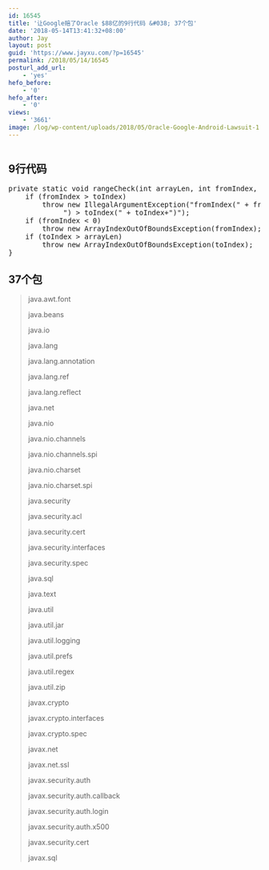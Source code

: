 ```yaml
---
id: 16545
title: '让Google赔了Oracle $88亿的9行代码 &#038; 37个包'
date: '2018-05-14T13:41:32+08:00'
author: Jay
layout: post
guid: 'https://www.jayxu.com/?p=16545'
permalink: /2018/05/14/16545
posturl_add_url:
    - 'yes'
hefo_before:
    - '0'
hefo_after:
    - '0'
views:
    - '3661'
image: /log/wp-content/uploads/2018/05/Oracle-Google-Android-Lawsuit-1.jpg
---
```


<!-- wp:image {"id":16548} -->
<figure class="wp-block-image"><img src="https://www.jayxu.com/log/wp-content/uploads/2018/05/Oracle-Google-Android-Lawsuit-1.jpg" alt="" class="wp-image-16548"/></figure>
<!-- /wp:image -->

<!-- wp:paragraph -->
<p></p>
<!-- /wp:paragraph -->

<!-- wp:heading -->
<h2>9行代码</h2>
<!-- /wp:heading -->

<!-- wp:enlighter/codeblock -->
<pre class="EnlighterJSRAW" data-enlighter-language="generic" data-enlighter-theme="" data-enlighter-highlight="" data-enlighter-linenumbers="" data-enlighter-lineoffset="" data-enlighter-title="" data-enlighter-group="">private static void rangeCheck(int arrayLen, int fromIndex, int toIndex) {
    if (fromIndex > toIndex)
        throw new IllegalArgumentException("fromIndex(" + fromIndex +
             ") > toIndex(" + toIndex+")");
    if (fromIndex &lt; 0)
        throw new ArrayIndexOutOfBoundsException(fromIndex);
    if (toIndex > arrayLen)
        throw new ArrayIndexOutOfBoundsException(toIndex);
}
</pre>
<!-- /wp:enlighter/codeblock -->

<!-- wp:paragraph -->
<p></p>
<!-- /wp:paragraph -->

<!-- wp:heading -->
<h2>37个包</h2>
<!-- /wp:heading -->

<!-- wp:quote -->
<blockquote class="wp-block-quote"><p>java.awt.font</p><p>java.beans</p><p>java.io</p><p>java.lang</p><p>java.lang.annotation</p><p>java.lang.ref</p><p>java.lang.reflect</p><p>java.net</p><p>java.nio</p><p>java.nio.channels</p><p>java.nio.channels.spi</p><p>java.nio.charset</p><p>java.nio.charset.spi</p><p>java.security</p><p>java.security.acl</p><p>java.security.cert</p><p>java.security.interfaces</p><p>java.security.spec</p><p>java.sql</p><p>java.text</p><p>java.util</p><p>java.util.jar</p><p>java.util.logging</p><p>java.util.prefs</p><p>java.util.regex</p><p>java.util.zip</p><p>javax.crypto</p><p>javax.crypto.interfaces</p><p>javax.crypto.spec</p><p>javax.net</p><p>javax.net.ssl</p><p>javax.security.auth</p><p>javax.security.auth.callback</p><p>javax.security.auth.login</p><p>javax.security.auth.x500</p><p>javax.security.cert</p><p>javax.sql</p></blockquote>
<!-- /wp:quote -->